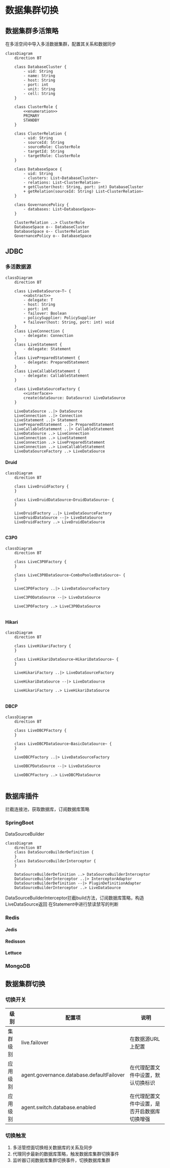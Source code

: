 # 数据集群切换

## 数据集群多活策略

在多活空间中导入多活数据集群，配置其关系和数据同步

```mermaid
classDiagram
    direction BT

    class DatabaseCluster {
        - uid: String
        - name: String
        - host: String
        - port: int
        - unit: String
        - cell: String
    }

    class ClusterRole {
        <<enumeration>>
        PRIMARY
        STANDBY
    }

    class ClusterRelation {
        - uid: String
        - sourceId: String
        - sourceRole: ClusterRole
        - targetId: String
        - targetRole: ClusterRole
    }

    class DatabaseSpace {
        - uid: String
        - clusters: List~DatabaseCluster~
        - relations: List~ClusterRelation~
        + getCluster(host: String, port: int) DatabaseCluster
        + getRelation(sourceId: String) List~ClusterRelation~
    }

    class GovernancePolicy {
        - databases: List~DatabaseSpace~
    }

    ClusterRelation ..> ClusterRole
    DatabaseSpace o-- DatabaseCluster
    DatabaseSpace o-- ClusterRelation
    GovernancePolicy o-- DatabaseSpace

```

## JDBC

### 多活数据源
```mermaid
classDiagram
    direction BT

    class LiveDataSource~T~ {
        <<abstract>>
        - delegate: T
        - host: String
        - port: int
        - failover: Boolean
        - policySupplier: PolicySupplier
        + failover(host: String, port: int) void
    }
    class LiveConnection {
        - delegate: Connection
    }
    class LiveStatement {
        - delegate: Statement
    }
    class LivePreparedStatement {
        - delegate: PreparedStatement
    }
    class LiveCallableStatement {
        - delegate: CallableStatement
    }

    class LiveDataSourceFactory {
        <<interface>>
        create(dataSource: DataSource) LiveDataSource
    }

    LiveDataSource ..|> DataSource
    LiveConnection ..|> Connection
    LiveStatement ..|> Statement
    LivePreparedStatement ..|> PreparedStatement
    LiveCallableStatement ..|> CallableStatement
    LiveDataSource ..> LiveConnection
    LiveConnection ..> LiveStatement
    LiveConnection ..> LivePreparedStatement
    LiveConnection ..> LiveCallableStatement
    LiveDataSourceFactory ..> LiveDataSource

```
#### Druid

```mermaid
classDiagram
    direction BT

    class LiveDruidFactory {
    }
    
    class LiveDruidDataSource~DruidDataSource~ {
    }

    LiveDruidFactory ..|> LiveDataSourceFactory
    LiveDruidDataSource --|> LiveDataSource
    LiveDruidFactory ..> LiveDruidDataSource
    
```

#### C3P0

```mermaid
classDiagram
    direction BT

    class LiveC3P0Factory {
    }

    class LiveC3P0DataSource~ComboPooledDataSource~ {
    }

    LiveC3P0Factory ..|> LiveDataSourceFactory

    LiveC3P0DataSource --|> LiveDataSource
    
    LiveC3P0Factory ..> LiveC3P0DataSource
    
```

#### Hikari

```mermaid
classDiagram
    direction BT

    class LiveHikariFactory {
    }
    
    class LiveHikariDataSource~HikariDataSource~ {
    }

    LiveHikariFactory ..|> LiveDataSourceFactory

    LiveHikariDataSource --|> LiveDataSource

    LiveHikariFactory ..> LiveHikariDataSource
    
```

#### DBCP

```mermaid
classDiagram
    direction BT

    class LiveDBCPFactory {
    }

    class LiveDBCPDataSource~BasicDataSource~ {
    }

    LiveDBCPFactory ..|> LiveDataSourceFactory

    LiveDBCPDataSource --|> LiveDataSource

    LiveDBCPFactory ..> LiveDBCPDataSource
    
```

## 数据库插件

拦截连接池，获取数据库，订阅数据库策略

### SpringBoot

DataSourceBuilder

```mermaid
classDiagram
    direction BT
    class DataSourceBuilderDefinition {
    }
    class DataSourceBuilderInterceptor {
    }
    
    DataSourceBuilderDefinition ..> DataSourceBuilderInterceptor
    DataSourceBuilderInterceptor ..|> InterceptorAdaptor
    DataSourceBuilderDefinition --|> PluginDefinitionAdapter
    DataSourceBuilderInterceptor ..> LiveDataSource

```
DataSourceBuilderInterceptor拦截build方法，订阅数据库策略，构造LiveDataSource返回
在Statement中进行禁读禁写的判断

### Redis

#### Jedis

#### Redisson

#### Lettuce

### MongoDB

## 数据集群切换

### 切换开关

| 级别   | 配置项                                       | 说明                     |
|------|-------------------------------------------|------------------------|
| 集群级别 | live.failover                             | 在数据源URL上配置             |
| 应用级别 | agent.governance.database.defaultFailover | 在代理配置文件中设置，默认切换标识      |
| 应用级别 | agent.switch.database.enabled             | 在代理配置文件中设置，是否开启数据库切换增强 |

### 切换触发
1. 多活管控面切换相关数据库的关系及同步
2. 代理同步最新的数据库策略，触发数据库集群切换事件
3. 监听器订阅数据库集群切换事件，切换数据库集群